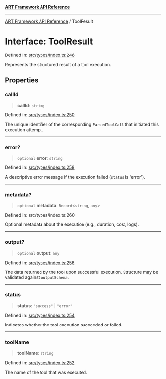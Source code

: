 [**ART Framework API Reference**](../README.md)

***

[ART Framework API Reference](../README.md) / ToolResult

# Interface: ToolResult

Defined in: [src/types/index.ts:248](https://github.com/hashangit/ART/blob/a8524de337702d2ec210d86aff2464ac0aeed73e/src/types/index.ts#L248)

Represents the structured result of a tool execution.

## Properties

### callId

> **callId**: `string`

Defined in: [src/types/index.ts:250](https://github.com/hashangit/ART/blob/a8524de337702d2ec210d86aff2464ac0aeed73e/src/types/index.ts#L250)

The unique identifier of the corresponding `ParsedToolCall` that initiated this execution attempt.

***

### error?

> `optional` **error**: `string`

Defined in: [src/types/index.ts:258](https://github.com/hashangit/ART/blob/a8524de337702d2ec210d86aff2464ac0aeed73e/src/types/index.ts#L258)

A descriptive error message if the execution failed (`status` is 'error').

***

### metadata?

> `optional` **metadata**: `Record`\<`string`, `any`\>

Defined in: [src/types/index.ts:260](https://github.com/hashangit/ART/blob/a8524de337702d2ec210d86aff2464ac0aeed73e/src/types/index.ts#L260)

Optional metadata about the execution (e.g., duration, cost, logs).

***

### output?

> `optional` **output**: `any`

Defined in: [src/types/index.ts:256](https://github.com/hashangit/ART/blob/a8524de337702d2ec210d86aff2464ac0aeed73e/src/types/index.ts#L256)

The data returned by the tool upon successful execution. Structure may be validated against `outputSchema`.

***

### status

> **status**: `"success"` \| `"error"`

Defined in: [src/types/index.ts:254](https://github.com/hashangit/ART/blob/a8524de337702d2ec210d86aff2464ac0aeed73e/src/types/index.ts#L254)

Indicates whether the tool execution succeeded or failed.

***

### toolName

> **toolName**: `string`

Defined in: [src/types/index.ts:252](https://github.com/hashangit/ART/blob/a8524de337702d2ec210d86aff2464ac0aeed73e/src/types/index.ts#L252)

The name of the tool that was executed.
